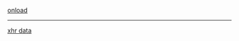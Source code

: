 [onload](https://learn.javascript.ru/xhr-onprogress)
***
[xhr data](https://plainjs.com/javascript/ajax/send-ajax-get-and-post-requests-47/)

